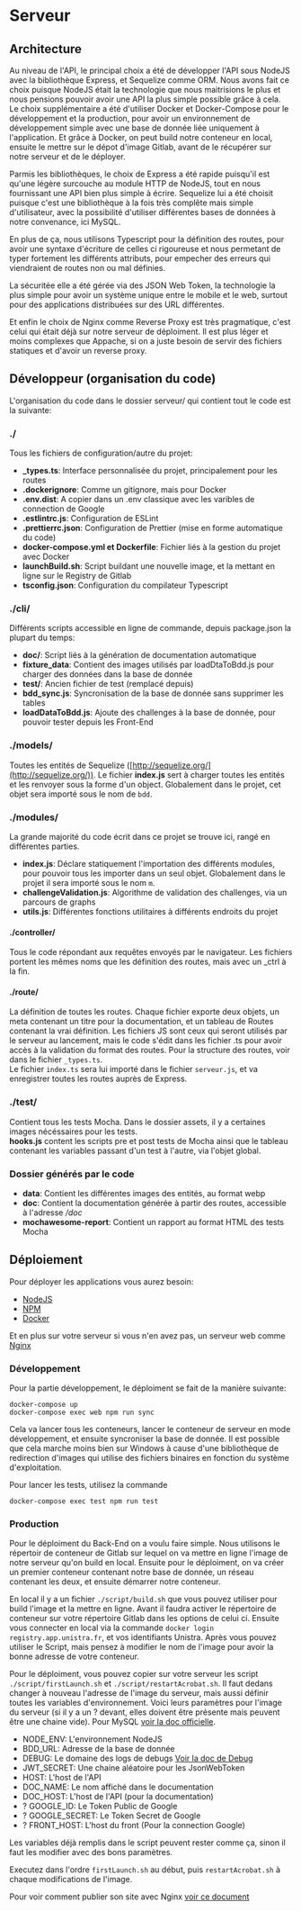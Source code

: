 # Serveur

## Architecture
Au niveau de l'API, le principal choix a été de développer l'API sous NodeJS avec la bibliothèque Express, et Sequelize comme ORM. Nous avons fait ce choix puisque NodeJS était la technologie que nous maitrisions le plus et nous pensions pouvoir avoir une API la plus simple possible grâce à cela.  
Le choix supplémentaire a été d'utiliser Docker et Docker-Compose pour le développement et la production, pour avoir un environnement de développement simple avec une base de donnée liée uniquement à l'application. Et grâce à Docker, on peut build notre conteneur en local, ensuite le mettre sur le dépot d'image Gitlab, avant de le récupérer sur notre serveur et de le déployer.  

Parmis les bibliothèques, le choix de Express a été rapide puisqu'il est qu'une légère surcouche au module HTTP de NodeJS, tout en nous fournissant une API bien plus simple à écrire. Sequelize lui a été choisit puisque c'est une bibliothèque à la fois très complête mais simple d'utilisateur, avec la possibilité d'utiliser différentes bases de données à notre convenance, ici MySQL.  

En plus de ça, nous utilisons Typescript pour la définition des routes, pour avoir une syntaxe d'écriture de celles ci rigoureuse et nous permetant de typer fortement les différents attributs, pour empecher des erreurs qui viendraient de routes non ou mal définies.

La sécuritée elle a été gérée via des JSON Web Token, la technologie la plus simple pour avoir un système unique entre le mobile et le web, surtout pour des applications distribuées sur des URL différentes.

Et enfin le choix de Nginx comme Reverse Proxy est très pragmatique, c'est celui qui était déjà sur notre serveur de déploiment. Il est plus léger et moins complexes que Appache, si on a juste besoin de servir des fichiers statiques et d'avoir un reverse proxy.

## Développeur (organisation du code)
L'organisation du code dans le dossier serveur/ qui contient tout le code est la suivante:

### ./
Tous les fichiers de configuration/autre du projet:
- **_types.ts**: Interface personnalisée du projet, principalement pour les routes
- **.dockerignore**: Comme un gitignore, mais pour Docker
- **.env.dist**: A copier dans un .env classique avec les varibles de connection de Google
- **.estlintrc.js**: Configuration de ESLint
- **.prettierrc.json**: Configuration de Prettier (mise en forme automatique du code)
- **docker-compose.yml et Dockerfile**: Fichier liés à la gestion du projet avec Docker
- **launchBuild.sh**: Script buildant une nouvelle image, et la mettant en ligne sur le Registry de Gitlab
- **tsconfig.json**: Configuration du compilateur Typescript

### ./cli/
Différents scripts accessible en ligne de commande, depuis package.json la plupart du temps:
- **doc/**: Script liés à la génération de documentation automatique
- **fixture_data**: Contient des images utilisés par loadDtaToBdd.js pour charger des données dans la base de donnée
- **test/**: Ancien fichier de test (remplacé depuis)
- **bdd_sync.js**: Syncronisation de la base de donnée sans supprimer les tables
- **loadDataToBdd.js**: Ajoute des challenges à la base de donnée, pour pouvoir tester depuis les Front-End

### ./models/
Toutes les entités de Sequelize ([http://sequelize.org/](http://sequelize.org/)). Le fichier **index.js** sert à charger toutes les entités et les renvoyer sous la forme d'un object. Globalement dans le projet, cet objet sera importé sous le nom de `bdd`.

### ./modules/
La grande majorité du code écrit dans ce projet se trouve ici, rangé en différentes parties.
- **index.js**: Déclare statiquement l'importation des différents modules, pour pouvoir tous les importer dans un seul objet. Globalement dans le projet il sera importé sous le nom `m`.
- **challengeValidation.js**: Algorithme de validation des challenges, via un parcours de graphs
- **utils.js**: Différentes fonctions utilitaires à différents endroits du projet

#### ./controller/
Tous le code répondant aux requêtes envoyés par le navigateur. Les fichiers portent les mêmes noms que les définition des routes, mais avec un _ctrl à la fin.

#### ./route/
La définition de toutes les routes. Chaque fichier exporte deux objets, un meta contenant un titre pour la documentation, et un tableau de Routes contenant la vrai définition. Les fichiers JS sont ceux qui seront utilisés par le serveur au lancement, mais le code s'édit dans les fichier .ts pour avoir accès à la validation du format des routes. Pour la structure des routes, voir dans le fichier `_types.ts`.  
Le fichier `index.ts` sera lui importé dans le fichier `serveur.js`, et va enregistrer toutes les routes auprès de Express.

### ./test/
Contient tous les tests Mocha. Dans le dossier assets, il y a certaines images nécéssaires pour les tests.  
**hooks.js** content les scripts pre et post tests de Mocha ainsi que le tableau contenant les variables passant d'un test à l'autre, via l'objet global.

### Dossier générés par le code
- **data**: Contient les différentes images des entités, au format webp
- **doc**: Contient la documentation générée à partir des routes, accessible à l'adresse */doc*
- **mochawesome-report**: Contient un rapport au format HTML des tests Mocha

## Déploiement
Pour déployer les applications vous aurez besoin:
- [NodeJS](https://nodejs.org/en/)
- [NPM](https://www.npmjs.com/)
- [Docker](https://www.docker.com/)

Et en plus sur votre serveur si vous n'en avez pas, un serveur web comme [Nginx](https://www.nginx.com/)

### Développement
Pour la partie développement, le déploiment se fait de la manière suivante:
```
docker-compose up 
docker-compose exec web npm run sync
```

Cela va lancer tous les conteneurs, lancer le conteneur de serveur en mode développement, et ensuite syncroniser la base de donnée. Il est possible que cela marche moins bien sur Windows à cause d'une bibliothèque de redirection d'images qui utilise des fichiers binaires en fonction du système d'exploitation.

Pour lancer les tests, utilisez la commande
```
docker-compose exec test npm run test
```

### Production
Pour le déploiment du Back-End on a voulu faire simple. Nous utilisons le répertoir de conteneur de Gitlab sur lequel on va mettre en ligne l'image de notre serveur qu'on build en local. Ensuite pour le déploiment, on va créer un premier conteneur contenant notre base de donnée, un réseau contenant les deux, et ensuite démarrer notre conteneur.

En local il y a un fichier `./script/build.sh` que vous pouvez utiliser pour build l'image et la mettre en ligne. Avant il faudra activer le répertoire de conteneur sur votre répertoire Gitlab dans les options de celui ci. Ensuite vous connecter en local via la commande `docker login registry.app.unistra.fr`, et vos identifiants Unistra. Après vous pouvez utiliser le Script, mais pensez à modifier le nom de l'image pour avoir la bonne adresse de votre conteneur.

Pour le déploiment, vous pouvez copier sur votre serveur les script `./script/firstLaunch.sh` et `./script/restartAcrobat.sh`. Il faut dedans changer à nouveau l'adresse de l'image du serveur, mais aussi définir toutes les variables d'environnement. Voici leurs paramètres pour l'image du serveur (si il y a un ? devant, elles doivent être présente mais peuvent être une chaine vide). Pour MySQL [voir la doc officielle](https://hub.docker.com/_/mysql).

- NODE_ENV: L'environnement NodeJS
- BDD_URL: Adresse de la base de donnée
- DEBUG: Le domaine des logs de debugs [Voir la doc de Debug](https://www.npmjs.com/package/debug#windows-command-prompt-notes)
- JWT_SECRET: Une chaine aléatoire pour les JsonWebToken
- HOST: L'host de l'API
- DOC_NAME: Le nom affiché dans le documentation
- DOC_HOST: L'host de l'API (pour la documentation)
- ? GOOGLE_ID: Le Token Public de Google
- ? GOOGLE_SECRET: Le Token Secret de Google
- ? FRONT_HOST: L'host du front (Pour la connection Google)

Les variables déjà remplis dans le script peuvent rester comme ça, sinon il faut les modifier avec des bons paramètres. 

Executez dans l'ordre `firstLaunch.sh` au début, puis `restartAcrobat.sh` à chaque modifications de l'image.

Pour voir comment publier son site avec Nginx [voir ce document](../Documentation/Nginx.md)